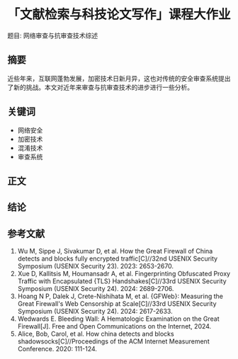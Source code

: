 # 「文献检索与科技论文写作」课程大作业

题目: 网络审查与抗审查技术综述

## 摘要

近些年来，互联网蓬勃发展，加密技术日新月异，这也对传统的安全审查系统提出了新的挑战。本文对近年来审查与抗审查技术的进步进行一些分析。

## 关键词

- 网络安全
- 加密技术
- 混淆技术
- 审查系统

## 正文

## 结论

## 参考文献

1. Wu M, Sippe J, Sivakumar D, et al. How the Great Firewall of China detects and blocks fully encrypted traffic[C]//32nd USENIX Security Symposium (USENIX Security 23). 2023: 2653-2670.
2. Xue D, Kallitsis M, Houmansadr A, et al. Fingerprinting Obfuscated Proxy Traffic with Encapsulated {TLS} Handshakes[C]//33rd USENIX Security Symposium (USENIX Security 24). 2024: 2689-2706.
3. Hoang N P, Dalek J, Crete-Nishihata M, et al. {GFWeb}: Measuring the Great Firewall's Web Censorship at Scale[C]//33rd USENIX Security Symposium (USENIX Security 24). 2024: 2617-2633.
4. Wedwards E. Bleeding Wall: A Hematologic Examination on the Great Firewall[J]. Free and Open Communications on the Internet, 2024.
5. Alice, Bob, Carol, et al. How china detects and blocks shadowsocks[C]//Proceedings of the ACM Internet Measurement Conference. 2020: 111-124.
